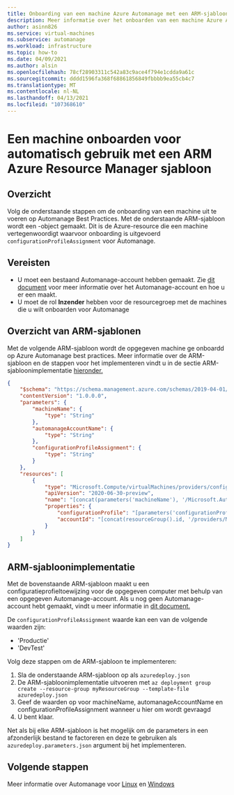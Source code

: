 ```yaml
---
title: Onboarding van een machine Azure Automanage met een ARM-sjabloon
description: Meer informatie over het onboarden van een machine Azure Automanage met een Azure Resource Manager sjabloon.
author: asinn826
ms.service: virtual-machines
ms.subservice: automanage
ms.workload: infrastructure
ms.topic: how-to
ms.date: 04/09/2021
ms.author: alsin
ms.openlocfilehash: 78cf28903311c542a83c9ace4f794e1cdda9a61c
ms.sourcegitcommit: dddd1596fa368f68861856849fbbbb9ea55cb4c7
ms.translationtype: MT
ms.contentlocale: nl-NL
ms.lasthandoff: 04/13/2021
ms.locfileid: "107368610"
---
```

# <a name="onboard-a-machine-to-automanage-with-an-azure-resource-manager-arm-template"></a>Een machine onboarden voor automatisch gebruik met een ARM Azure Resource Manager sjabloon


## <a name="overview"></a>Overzicht
Volg de onderstaande stappen om de onboarding van een machine uit te voeren op Automanage Best Practices. Met de onderstaande ARM-sjabloon wordt een -object gemaakt. Dit is de Azure-resource die een machine vertegenwoordigt waarvoor onboarding is uitgevoerd `configurationProfileAssignment` voor Automanage.

## <a name="prerequisites"></a>Vereisten
* U moet een bestaand Automanage-account hebben gemaakt. Zie [dit document](./automanage-account.md) voor meer informatie over het Automanage-account en hoe u er een maakt.
* U moet de rol **Inzender** hebben voor de resourcegroep met de machines die u wilt onboarden voor Automanage

## <a name="arm-template-overview"></a>Overzicht van ARM-sjablonen
Met de volgende ARM-sjabloon wordt de opgegeven machine ge onboardd op Azure Automanage best practices. Meer informatie over de ARM-sjabloon en de stappen voor het implementeren vindt u in de sectie ARM-sjabloonimplementatie [hieronder.](#arm-template-deployment)
```json
{
    "$schema": "https://schema.management.azure.com/schemas/2019-04-01/deploymentTemplate.json#",
    "contentVersion": "1.0.0.0",
    "parameters": {
        "machineName": {
            "type": "String"
        },
        "automanageAccountName": {
            "type": "String"
        },
        "configurationProfileAssignment": {
            "type": "String"
        }
    },
    "resources": [
        {
            "type": "Microsoft.Compute/virtualMachines/providers/configurationProfileAssignments",
            "apiVersion": "2020-06-30-preview",
            "name": "[concat(parameters('machineName'), '/Microsoft.Automanage/', 'default')]",
            "properties": {
                "configurationProfile": "[parameters('configurationProfileAssignment')]",
                "accountId": "[concat(resourceGroup().id, '/providers/Microsoft.Automanage/accounts/', parameters('automanageAccountName'))]"
            }
        }
    ]
}
```

## <a name="arm-template-deployment"></a>ARM-sjabloonimplementatie
Met de bovenstaande ARM-sjabloon maakt u een configuratieprofieltoewijzing voor de opgegeven computer met behulp van een opgegeven Automanage-account. Als u nog geen Automanage-account hebt gemaakt, vindt u meer informatie in [dit document.](./automanage-account.md)

De `configurationProfileAssignment` waarde kan een van de volgende waarden zijn:
* 'Productie'
* 'DevTest'

Volg deze stappen om de ARM-sjabloon te implementeren:
1. Sla de onderstaande ARM-sjabloon op als `azuredeploy.json`
1. De ARM-sjabloonimplementatie uitvoeren met `az deployment group create --resource-group myResourceGroup --template-file azuredeploy.json`
1. Geef de waarden op voor machineName, automanageAccountName en configurationProfileAssignment wanneer u hier om wordt gevraagd
1. U bent klaar.

Net als bij elke ARM-sjabloon is het mogelijk om de parameters in een afzonderlijk bestand te factoreren en deze te gebruiken als `azuredeploy.parameters.json` argument bij het implementeren.

## <a name="next-steps"></a>Volgende stappen
Meer informatie over Automanage voor [Linux](./automanage-linux.md) en [Windows](./automanage-windows-server.md)